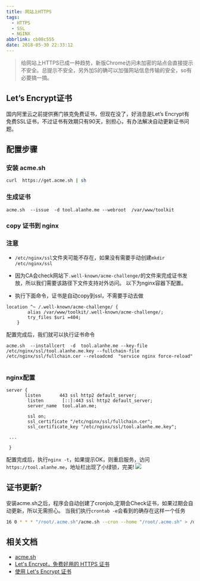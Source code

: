 ```yaml
---
title: 网站上HTTPS
tags:
  - HTTPS
  - SSL
  - NGINX
abbrlink: cb08c555
date: 2018-05-30 22:33:12
---
```

> 给网站上HTTPS已成一种趋势，新版Chrome访问未加密的站点会直接提示不安全。总提示不安全，另外加S的确可以加强网站信息传输的安全，so有必要搞一搞。

## Let’s Encrypt证书
国内阿里云之前提供赛门铁克免费证书，但现在没了，好消息是Let’s Encrypt有免费SSL证书，不过证书有效期只有90天，别担心，有办法解决自动更新证书问题。

## 配置步骤

### 安装 acme.sh
```bash
curl  https://get.acme.sh | sh

```
### 生成证书

```
acme.sh  --issue  -d tool.alanhe.me --webroot  /var/www/toolkit

```

### copy 证书到 nginx

### 注意
- `/etc/nginx/ssl`文件夹可能不存在，如果没有需要手动创建`mkdir /etc/nginx/ssl`

- 因为CA会check网站下`.well-known/acme-challenge/`的文件来完成证书发放，所以我们需要该路径下文件支持对外访问。
以下为nginx容器下配置。
- 执行下面命令，证书是自动copy到ssl，不需要手动去做
```
location ^~ /.well-known/acme-challenge/ {
        alias /var/www/toolkit/.well-known/acme-challenge/;
        try_files $uri =404;
    }
```

配置完成后，我们就可以执行证书命令

```
acme.sh  --installcert  -d  tool.alanhe.me --key-file   /etc/nginx/ssl/tool.alanhe.me.key --fullchain-file /etc/nginx/ssl/fullchain.cer --reloadcmd  "service nginx force-reload"


```

### nginx配置

```
server {
       listen       443 ssl http2 default_server;
        listen       [::]:443 ssl http2 default_server;
        server_name  tool.alan.me;

        ssl on;
        ssl_certificate "/etc/nginx/ssl/fullchain.cer";
        ssl_certificate_key "/etc/nginx/ssl/tool.alanhe.me.key";
        
 ...
 
 }       

```
配置完成后，执行`nginx -t`，如果提示OK，则重启服务，访问`https://tool.alanhe.me`，地址栏出现了小绿锁，完美!
![](http://or0g12e5e.bkt.clouddn.com/blog/2018-05-31-030134.png)

## 证书更新?
安装acme.sh之后，程序会自动创建了cronjob,定期会Check证书，如果过期会自动更新，所以无需担心。
当我们执行`crontab -e`会看到的确存在这样一个任务
```bash
16 0 * * * "/root/.acme.sh"/acme.sh --cron --home "/root/.acme.sh" > /dev/null
```

## 相关文档
+ [acme.sh](https://github.com/Neilpang/acme.sh/wiki/%E8%AF%B4%E6%98%8E)
+ [Let's Encrypt，免费好用的 HTTPS 证书](https://imququ.com/post/letsencrypt-certificate.html)
+ [使用 Let's Encrypt 证书](https://czjake.com/blog/article/https-certificate-letsencrypt)